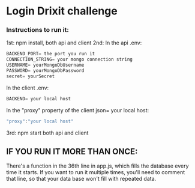 # Login Drixit challenge

### Instructions to run it:
1st: npm install, both api and client 
2nd: In the api .env: 
```js
BACKEND_PORT= the port you run it
CONNECTION_STRING= your mongo connection string
USERNAME= yourMongoDbUsername
PASSWORD= yourMongoDbPassword
secret= yourSecret
```
In the client .env:
```js
BACKEND= your local host
```
In the "proxy" property of the client json= your local host:
```js
"proxy":"your local host"
```
  
3rd: npm start both api and client

## IF YOU RUN IT MORE THAN ONCE: 
  There's a function in the 36th line in app.js, which fills the database every time it starts. If you want to run it multiple times,
  you'll need to comment that line, so that your data base won't fill with repeated data.


